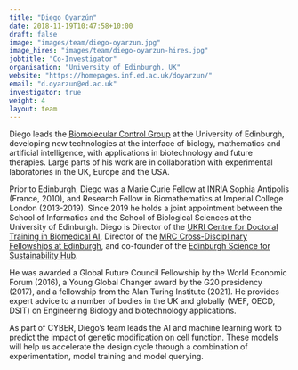 ```yaml
---
title: "Diego Oyarzún"
date: 2018-11-19T10:47:58+10:00
draft: false
image: "images/team/diego-oyarzun.jpg"
image_hires: "images/team/diego-oyarzun-hires.jpg"
jobtitle: "Co-Investigator"
organisation: "University of Edinburgh, UK"
website: "https://homepages.inf.ed.ac.uk/doyarzun/"
email: "d.oyarzun@ed.ac.uk"
investigator: true
weight: 4
layout: team
---
```


Diego leads the [Biomolecular Control Group](https://homepages.inf.ed.ac.uk/doyarzun/) at the University of Edinburgh, developing new technologies at the interface of biology, mathematics and artificial intelligence, with applications in biotechnology and future therapies. Large parts of his work are in collaboration with experimental laboratories in the UK, Europe and the USA.

Prior to Edinburgh, Diego was a Marie Curie Fellow at INRIA Sophia Antipolis (France, 2010), and Research Fellow in Biomathematics at Imperial College London (2013-2019). Since 2019 he holds a joint appointment between the School of Informatics and the School of Biological Sciences at the University of Edinburgh. Diego is Director of the [UKRI Centre for Doctoral Training in Biomedical AI](https://web.inf.ed.ac.uk/cdt/biomedical-ai), Director of the [MRC Cross-Disciplinary Fellowships at Edinburgh](https://cross-disciplinary-fellowships.ed.ac.uk), and co-founder of the [Edinburgh Science for Sustainability Hub](https://www.ed.ac.uk/science-for-sustainability).

He was awarded a Global Future Council Fellowship by the World Economic Forum (2016), a Young Global Changer award by the G20 presidency (2017), and a fellowship from the Alan Turing Institute (2021). He provides expert advice to a number of bodies in the UK and globally (WEF, OECD, DSIT) on Engineering Biology and biotechnology applications.

As part of CYBER, Diego’s team leads the AI and machine learning work to predict the impact of genetic modification on cell function. These models will help us accelerate the design cycle through a combination of experimentation, model training and model querying.
